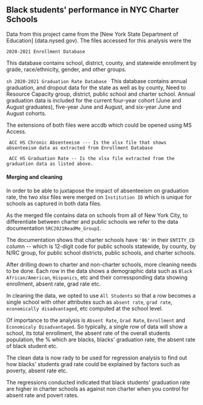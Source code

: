 ## Black students' performance in NYC Charter Schools
Data from this project came from the [New York State Department of Education] (data.nysed.gov). The files accessed for this analysis were the

``` 2020-2021 Enrollment Database ```

This database contains school, district, county, and statewide enrollment by grade, race/ethnicity, gender, and other groups.


```sh 2020-2021 Graduation Rate Database ```
This database contains annual graduation, and dropout data for the state as well as by county, Need to Resource Capacity group, district, public school and charter school. Annual graduation data is included for the current four-year cohort (June and August graduates), five-year June and August, and six-year June and August cohorts.


The extensions of both files were accdb which could be opened using MS Access. 

``` ACC HS Chronic Absenteeism --- Is the xlsx file that shows absenteeism data as extracted from Enrollment Database```

``` ACC HS Graduation Rate -- Is the xlsx file extracted from the graduation data as listed above.```

#### Merging and cleaning

In order to be able to juxtapose the impact of absenteeism on graduation rate, the two xlsx files were merged on `Institution ID` which is unique for schools as captured in both data files.

As the merged file contains data on schools from all of New York City, to differentiate between charter and public schools we refer to the data documentation `SRC2021ReadMe_GroupI`.

The documentation shows that charter schools have `'86'` in their `ENTITY_CD` column -- which is 12-digit code for public schools statewide, by county, by N/RC group, for public school districts, public schools, and charter schools.


After drilling down to charter and non-charter schools, more cleaning needs to be done. Each row in the data shows a demographic data such as `Black African/American`, `Hispanics`, etc and their corressponding data showing enrollment, absent rate, grad rate etc.


In  cleaning the data, we opted to use `All Students` so that a row becomes a single school with other attributes such as `absent rate`, `grad rate`, `economically disadvantaged`, etc computed at the school level.

Of importance to the analysis is `Absent Rate`, `Grad Rate`, `Enrollment` and `Economicaly Disadvantaged`. So typically, a single row of data will show a school, its total enrollment, the absent rate of the overall students population, the % which are blacks, blacks' graduation rate, the absent rate of black student etc.

The clean data is now rady to be used for regression analysis to find out how blacks' students grad rate could be explained by factors such as poverty, absent rate etc.

The regressions conducted indicated that black students' graduation rate are higher in charter schools as against non charter when you control for absent rate and povert rates.






